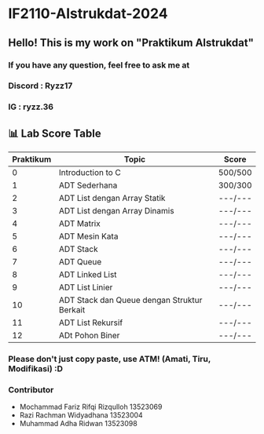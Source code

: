 # IF2110-Alstrukdat-2024

## Hello! This is my work on "Praktikum Alstrukdat"
### If you have any question, feel free to ask me at 
### Discord : Ryzz17
### IG : ryzz.36

## 📊 Lab Score Table

| Praktikum    | Topic                                         | Score  |
|--------------|-----------------------------------------------|--------|
| 0            | Introduction to C                             | 500/500|
| 1            | ADT Sederhana                                 | 300/300|
| 2            | ADT List dengan Array Statik                  | ---/---|
| 3            | ADT List dengan Array Dinamis                 | ---/---|
| 4            | ADT Matrix                                    | ---/---|
| 5            | ADT Mesin Kata                                | ---/---|
| 6            | ADT Stack                                     | ---/---|
| 7            | ADT Queue                                     | ---/---|
| 8            | ADT Linked List                               | ---/---|
| 9            | ADT List Linier                               | ---/---|
| 10           | ADT Stack dan Queue dengan Struktur Berkait   | ---/---|
| 11           | ADT List Rekursif                             | ---/---|
| 12           | ADt Pohon Biner                               | ---/---|


### Please don't just copy paste, use ATM! (Amati, Tiru, Modifikasi) :D

### Contributor
- Mochammad Fariz Rifqi Rizqulloh 13523069
- Razi Rachman Widyadhana 13523004
- Muhammad Adha Ridwan 13523098
